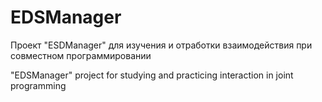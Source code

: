 # EDSManager

Проект "ESDManager" для изучения и отработки взаимодействия при совместном программировании
 
"EDSManager" project for studying and practicing interaction in joint programming


